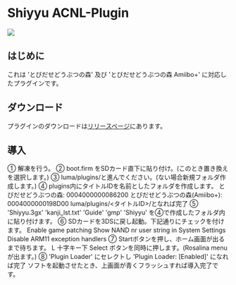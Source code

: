 # Shiyyu ACNL-Plugin
![](https://cdn.discordapp.com/attachments/1159681968464740483/1167468880403382353/2023-10-27_23-24-55.391_top.bmp?ex=654e3d1f&is=653bc81f&hm=bf76b0d3c23df592523101d0acd5bdf3405926ad9175b1992f96e8473b0c7317&)

## はじめに
これは 'とびだせどうぶつの森' 及び 'とびだせどうぶつの森 Amiibo+' に対応したプラグインです。

## ダウンロード
プラグインのダウンロードは[リリースページ](https://github.com/STA-Shiyyu/ACNL-Plugin/releases)にあります。

## 導入
① 解凍を行う。
② boot.firm をSDカード直下に貼り付け。(このとき置き換えを選択します。)
③ luma/plugins/と進んでください。(ない場合新規フォルダ作成します。)
④ plugins内にタイトルIDを名前としたフォルダを作成します。
  とびだせどうぶつの森: 0004000000086200
  とびだせどうぶつの森(Amiibo+): 0004000000198D00
  luma/plugins/<タイトルID>/となれば完了
⑤ 'Shiyyu.3gx' 'kanji_lst.txt' 'Guide' 'gmp' 'Shiyyu' を④で作成したフォルダ内に貼り付けます。
⑥ SDカードを3DSに戻し起動。下記通りにチェックを付けます。
  Enable game patching
  Show NAND nr user string in System Settings
  Disable ARM11 exception handlers
⑦ Startボタンを押し、ホーム画面が出るまで待ちます。
  L 十字キー下 Select ボタンを同時に押します。(Rosalina menu が出ます。)
⑧ 'Plugin Loader' にセレクトし 'Plugin Loader: [Enabled]' になれば完了
  ソフトを起動させたとき、上画面が青くフラッシュすれば導入完了です。
